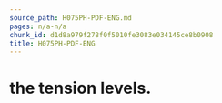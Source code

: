 ```yaml
---
source_path: H075PH-PDF-ENG.md
pages: n/a-n/a
chunk_id: d1d8a979f278f0f5010fe3083e034145ce8b0908
title: H075PH-PDF-ENG
---
```

# the tension levels.

